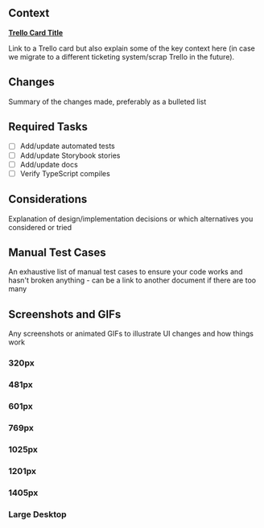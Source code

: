 ## Context

[**Trello Card Title**](link)

Link to a Trello card but also explain some of the key context here (in case we migrate to a different ticketing system/scrap Trello in the future).

## Changes

Summary of the changes made, preferably as a bulleted list

## Required Tasks

- [ ] Add/update automated tests
- [ ] Add/update Storybook stories
- [ ] Add/update docs
- [ ] Verify TypeScript compiles

## Considerations

Explanation of design/implementation decisions or which alternatives you considered or tried

## Manual Test Cases

An exhaustive list of manual test cases to ensure your code works and hasn't broken anything - can be a link to another document if there are too many

## Screenshots and GIFs

Any screenshots or animated GIFs to illustrate UI changes and how things work

### 320px

### 481px

### 601px

### 769px

### 1025px

### 1201px

### 1405px

### Large Desktop
